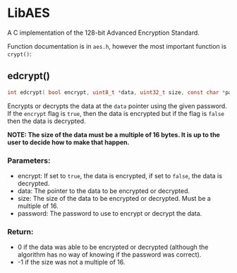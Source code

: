 # LibAES

A C implementation of the 128-bit Advanced Encryption Standard.

Function documentation is in `aes.h`, however the most important function is `crypt()`:

## edcrypt()

```c
int edcrypt( bool encrypt, uint8_t *data, uint32_t size, const char *password );
```

Encrypts or decrypts the data at the `data` pointer using the given password. If the `encrypt` flag is `true`, then the data is encrypted but if the flag is `false` then the data is decrypted.

**NOTE: The size of the data must be a multiple of 16 bytes. It is up to the user to decide how to make that happen.**

### Parameters:

* encrypt: If set to `true`, the data is encrypted, if set to `false`, the data is decrypted.
* data: The pointer to the data to be encrypted or decrypted.
* size: The size of the data to be encrypted or decrypted. Must be a multiple of 16.
* password: The password to use to encrypt or decrypt the data.

### Return:

* 0 if the data was able to be encrypted or decrypted (although the algorithm has no way of knowing if the password was correct).
* -1 if the size was not a multiple of 16.
